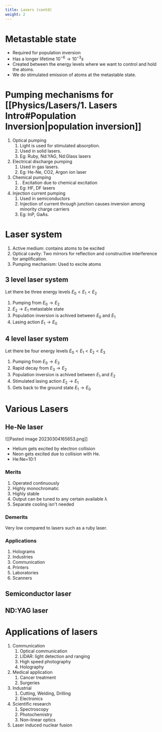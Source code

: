 ```yaml
---
title: Lasers (contd)
weight: 2
---
```

# Metastable state

* Required for population inversion
* Has a longer lifetime $10^{-6} \rightarrow 10^{-3}s$
* Created between the energy levels where we want to control and hold the atoms.
* We do stimulated emission of atoms at the metastable state.

# Pumping mechanisms for [[Physics/Lasers/1. Lasers Intro#Population Inversion|population inversion]]

1. Optical pumping
	1. Light is used for stimulated absorption.
	2. Used in solid lasers.
	3. Eg: Ruby, Nd:YAG, Nd:Glass lasers
2. Electrical discharge pumping
	1. Used in gas lasers.
	2. Eg: He-Ne, CO2, Argon ion laser
3. Chemical pumping
	1. . Excitation due to chemical excitation
	2. Eg: HF, DF lasers
4. Injection current pumping
	1. Used in semiconductors
	2. Injection of current through junction causes inversion among minority charge carriers
	3. Eg: InP, GaAs.

# Laser system

1. Active medium: contains atoms to be excited
2. Optical cavity: Two mirrors for reflection and constructive interference for amplification.
3. Pumping mechanism: Used to excite atoms

## 3 level laser system

Let there be three energy levels $E_0<E_1<E_2$
1. Pumping from $E_0 \rightarrow E_2$
2. $E_2\rightarrow E_1$ metastable state
3. Population inversion is achived between $E_0$ and $E_1$
4. Lasing action $E_1\rightarrow E_0$

## 4 level laser system

Let there be four energy levels $E_0<E_1<E_2<E_3$
1. Pumping from $E_0 \rightarrow E_3$
2. Rapid decay from $E_3 \rightarrow E_2$
3. Population inversion is achived between $E_1$ and $E_2$
4. Stimulated lasing action $E_2\rightarrow E_1$
5. Gets back to the ground state $E_1\rightarrow E_0$

# Various Lasers

## He-Ne laser

![[Pasted image 20230304165653.png]]

* Helium gets excited by electron collision
* Neon gets excited due to collision with He.
* He:Ne=10:1

### Merits
1. Operated continuously
2. Highly monochromatic
3. Highly stable
4. Output can be tuned to any certain available λ
5. Separate cooling isn't needed

### Demerits
Very low compared to lasers such as a ruby laser.

### Applications
1. Holograms
2. Industries
3. Communication
4. Printers
5. Laboratories
6. Scanners

## Semiconductor laser

## ND:YAG laser

# Applications of lasers

1. Communication
	1. Optical communication
	2. LIDAR: light detection and ranging
	3. High speed photography
	4. Holography
2. Medical application
	1. Cancer treatment
	2. Surgeries
3. Industrial
	1. Cutting, Welding, Drilling
	2. Electronics
4. Scientific research
	1. Spectroscopy
	2. Photochemistry
	3. Non-linear optics
5. Laser induced nuclear fusion